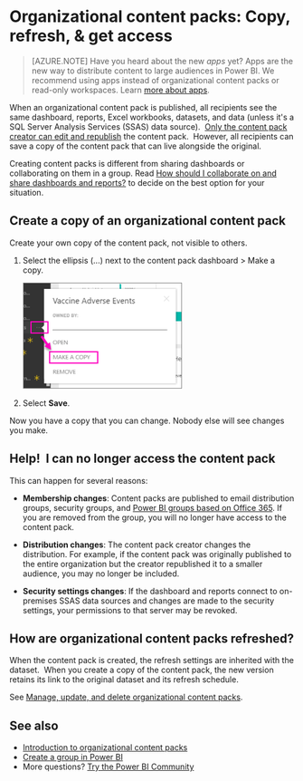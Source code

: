 <properties 
   pageTitle="Organizational content packs: Copy, refresh, & get access"
   description="Read about creating copies of and troubleshooting access to organizational content packs in Power BI"
   services="powerbi" 
   documentationCenter="" 
   authors="ajayan" 
   manager="erikre" 
   backup="maggiesMSFT"
   editor=""
   tags=""
   qualityFocus="no"
   qualityDate=""/>
 
<tags
   ms.service="powerbi"
   ms.devlang="NA"
   ms.topic="article"
   ms.tgt_pltfrm="NA"
   ms.workload="powerbi"
   ms.date="05/01/2017"
   ms.author="ajayan"/>

# Organizational content packs: Copy, refresh, & get access

> [AZURE.NOTE] Have you heard about the new *apps* yet? Apps are the new way to distribute content to large audiences in Power BI. We recommend using apps instead of organizational content packs or read-only workspaces. Learn [more about apps](powerbi-service-what-are-apps.md).

When an organizational content pack is published, all recipients see the same dashboard, reports, Excel workbooks, datasets, and data (unless it's a SQL Server Analysis Services (SSAS) data source).  [Only the content pack creator can edit and republish](powerbi-service-organizational-content-packs-manage-update-delete.md) the content pack.  However, all recipients can save a copy of the content pack that can live alongside the original.

Creating content packs is different from sharing dashboards or collaborating on them in a group. Read [How should I collaborate on and share dashboards and reports?](powerbi-service-how-should-i-share-my-dashboard.md) to decide on the best option for your situation.

## Create a copy of an organizational content pack

Create your own copy of the content pack, not visible to others.

1.  Select the ellipsis (...) next to the content pack dashboard > Make a copy.

     ![](media/powerbi-service-organizational-content-packs-use-and-work-with/power-bi-create-copy-organizational-content-pack.png)

2.  Select **Save**.  

Now you have a copy that you can change. Nobody else will see changes you make.

## Help!  I can no longer access the content pack

This can happen for several reasons:

-   **Membership changes**:  Content packs are published to email distribution groups, security groups, and [Power BI groups based on Office 365](https://support.office.com/article/Create-a-group-in-Office-365-7124dc4c-1de9-40d4-b096-e8add19209e9).  If you are removed from the group, you will no longer have access to the content pack.

-   **Distribution changes**: The content pack creator changes the distribution. For example, if the content pack was originally published to the entire organization but the creator republished it to a smaller audience, you may no longer be included.

-   **Security settings changes**: If the dashboard and reports connect to on-premises SSAS data sources and changes are made to the security settings, your permissions to that server may be revoked.

## How are organizational content packs refreshed?

When the content pack is created, the refresh settings are inherited with the dataset.  When you create a copy of the content pack, the new version retains its link to the original dataset and its refresh schedule. 

See [Manage, update, and delete organizational content packs](powerbi-service-organizational-content-packs-manage-update-delete.md).

## See also
-  [Introduction to organizational content packs](powerbi-service-organizational-content-packs-introduction.md)
-  [Create a group in Power BI](powerbi-service-create-a-group-in-power-bi.md)
- More questions? [Try the Power BI Community](http://community.powerbi.com/)

